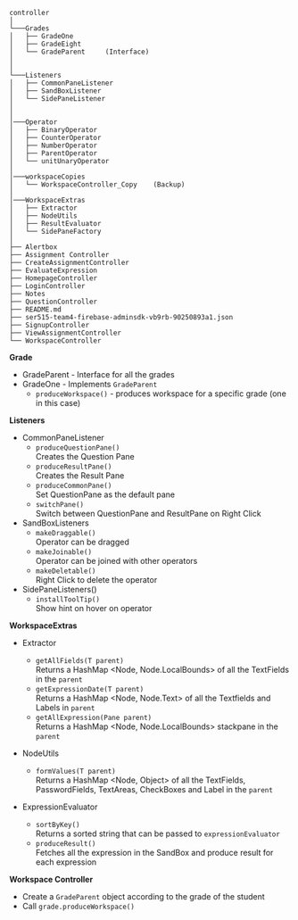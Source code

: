 ```
controller
│
└───Grades
│   ├── GradeOne
│   ├── GradeEight
│   └── GradeParent     (Interface)
│
│
└───Listeners
│   ├── CommonPaneListener
│   ├── SandBoxListener
│   └── SidePaneListener
│
│
│───Operator
│   ├── BinaryOperator
│   ├── CounterOperator
│   ├── NumberOperator
│   ├── ParentOperator
│   └── unitUnaryOperator
│
│───workspaceCopies
│   └── WorkspaceController_Copy    (Backup)
│
│───WorkspaceExtras
│   ├── Extractor
│   ├── NodeUtils
│   ├── ResultEvaluator
│   └── SidePaneFactory   
│ 
├── Alertbox
├── Assignment Controller
├── CreateAssignmentController
├── EvaluateExpression
├── HomepageController
├── LoginController
├── Notes
├── QuestionController
├── README.md
├── ser515-team4-firebase-adminsdk-vb9rb-90250893a1.json
├── SignupController
├── ViewAssignmentController
└── WorkspaceController
```

**Grade**
* GradeParent - Interface for all the grades
* GradeOne - Implements `GradeParent`
    * `produceWorkspace()` - produces workspace for a specific grade (one in this case)


**Listeners**
* CommonPaneListener
    * `produceQuestionPane()` 
    <br/>Creates the Question Pane
    * `produceResultPane()` 
    <br/> Creates the Result Pane
    * `produceCommonPane()`
    <br/>Set QuestionPane as the default pane
    * `switchPane()` 
    <br/>Switch between QuestionPane and ResultPane on Right Click
* SandBoxListeners
    * `makeDraggable()`
    <br/> Operator can be dragged
    * `makeJoinable()`
    <br/> Operator can be joined with other operators
    * `makeDeletable()`
    <br/> Right Click to delete the operator
* SidePaneListeners()
    * `installToolTip()`
    <br/> Show hint on hover on operator

**WorkspaceExtras**
* Extractor
    * `getAllFields(T parent)`
    <br/> Returns a HashMap <Node, Node.LocalBounds> of all the TextFields in the `parent`
    * `getExpressionDate(T parent)`
    <br/> Returns a HashMap <Node, Node.Text> of all the Textfields and Labels in `parent`
    * `getAllExpression(Pane parent)`
    <br/> Returns a HashMap <Node, Node.LocalBounds> stackpane in the `parent`
* NodeUtils
    * `formValues(T parent)`
    <br> Returns a HashMap <Node, Object> of all the TextFields, PasswordFields, TextAreas, CheckBoxes and Label in the `parent`

* ExpressionEvaluator
    * `sortByKey()`
    <br/> Returns a sorted string that can be passed to `expressionEvaluator`
    * `produceResult()`
    <br/> Fetches all the expression in the SandBox and produce result for each expression

**Workspace Controller**
* Create a `GradeParent` object according to the grade of the student
* Call `grade.produceWorkspace()`